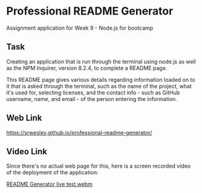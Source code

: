 # Professional README Generator
Assignment application for Week 9 - Node.js for bootcamp

## Task
Creating an application that is run through the terminal using node.js as well as the NPM Inquirer, version 8.2.4, to complete a README page.

This README page gives various details regarding information loaded on to it that is asked through the terminal, such as the name of the project, what it's used for, selecting licenses, and the contact info - such as GitHub username, name, and email - of the person entering the information.

## Web Link
https://srwesley.github.io/professional-readme-generator/

## Video Link
Since there's no actual web page for this, here is a screen recorded video of the deployment of the application:

[README Generator live test.webm](https://github.com/srwesley/professional-readme-generator/assets/5975345/cf6fecf0-2f7b-4083-b0f3-02e280afa84e)
